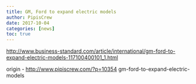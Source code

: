 ```yaml
---
title: GM, Ford to expand electric models
author: PipisCrew
date: 2017-10-04
categories: [news]
toc: true
---
```


http://www.business-standard.com/article/international/gm-ford-to-expand-electric-models-117100400101_1.html

origin - http://www.pipiscrew.com/?p=10354 gm-ford-to-expand-electric-models